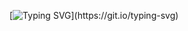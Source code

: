[![Typing SVG](https://readme-typing-svg.demolab.com/?lines=Hi👋+I'm+Ashutosh;)](https://git.io/typing-svg)
